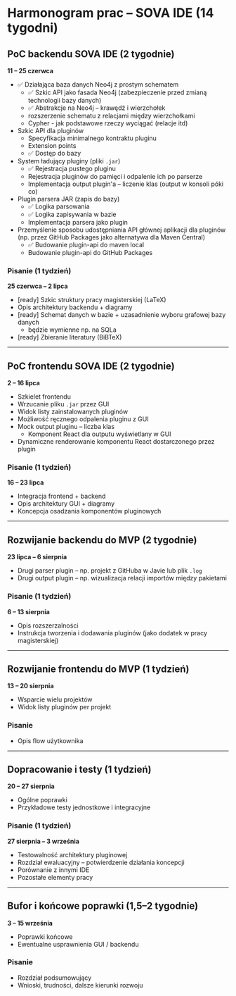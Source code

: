 # Harmonogram prac – SOVA IDE (14 tygodni)

## PoC backendu SOVA IDE (2 tygodnie)  
**11 – 25 czerwca**

- ✅ Działająca baza danych Neo4j z prostym schematem
  + ✅ Szkic API jako fasada Neo4j (zabezpieczenie przed zmianą technologii bazy danych)
  + ✅ Abstrakcje na Neo4j – krawędź i wierzchołek
  + rozszerzenie schematu z relacjami między wierzchołkami
  + Cypher - jak podstawowe rzeczy wyciągać (relacje itd)
- Szkic API dla pluginów
  + Specyfikacja minimalnego kontraktu pluginu
  + Extension points
  + ✅ Dostęp do bazy
- System ładujący pluginy (pliki `.jar`)
  + ✅ Rejestracja pustego pluginu
  + Rejestracja pluginów do pamięci i odpalenie ich po parserze
  + Implementacja output plugin'a – liczenie klas (output w konsoli póki co)
- Plugin parsera JAR (zapis do bazy)
  + ✅ Logika parsowania
  + ✅ Logika zapisywania w bazie
  + Implementacja parsera jako plugin
- Przemyślenie sposobu udostępniania API głównej aplikacji dla pluginów (np. przez GitHub Packages jako alternatywa dla Maven Central)
  + ✅ Budowanie plugin-api do maven local
  + Budowanie plugin-api do GitHub Packages

### Pisanie (1 tydzień)  
**25 czerwca – 2 lipca**

- [ready] Szkic struktury pracy magisterskiej (LaTeX)
- Opis architektury backendu + diagramy
- [ready] Schemat danych w bazie + uzasadnienie wyboru grafowej bazy danych
  + będzie wymienne np. na SQLa
- [ready] Zbieranie literatury (BiBTeX)

---

## PoC frontendu SOVA IDE (2 tygodnie)  
**2 – 16 lipca**

- Szkielet frontendu
- Wrzucanie pliku `.jar` przez GUI
- Widok listy zainstalowanych pluginów
- Możliwość ręcznego odpalenia pluginu z GUI
- Mock output pluginu – liczba klas
  + Komponent React dla outputu wyświetlany w GUI
- Dynamiczne renderowanie komponentu React dostarczonego przez plugin

### Pisanie (1 tydzień)  
**16 – 23 lipca**

- Integracja frontend + backend
- Opis architektury GUI + diagramy
- Koncepcja osadzania komponentów pluginowych

---

## Rozwijanie backendu do MVP (2 tygodnie)  
**23 lipca – 6 sierpnia**

- Drugi parser plugin – np. projekt z GitHuba w Javie lub plik `.log`
- Drugi output plugin – np. wizualizacja relacji importów między pakietami

### Pisanie (1 tydzień)  
**6 – 13 sierpnia**

- Opis rozszerzalności
- Instrukcja tworzenia i dodawania pluginów (jako dodatek w pracy magisterskiej)

---

## Rozwijanie frontendu do MVP (1 tydzień)  
**13 – 20 sierpnia**

- Wsparcie wielu projektów
- Widok listy pluginów per projekt

### Pisanie

- Opis flow użytkownika

---

## Dopracowanie i testy (1 tydzień)  
**20 – 27 sierpnia**

- Ogólne poprawki
- Przykładowe testy jednostkowe i integracyjne

### Pisanie (1 tydzień)  
**27 sierpnia – 3 września**

- Testowalność architektury pluginowej
- Rozdział ewaluacyjny – potwierdzenie działania koncepcji
- Porównanie z innymi IDE
- Pozostałe elementy pracy

---

## Bufor i końcowe poprawki (1,5–2 tygodnie)  
**3 – 15 września**

- Poprawki końcowe
- Ewentualne usprawnienia GUI / backendu

### Pisanie

- Rozdział podsumowujący
- Wnioski, trudności, dalsze kierunki rozwoju
